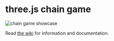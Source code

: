# three.js chain game

![chain game showcase](https://i.ibb.co/c3pM8BW/opti.gif)

Read [the wiki](https://github.com/felixmariotto/chain-game/wiki) for information and documentation.
